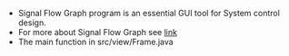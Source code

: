 * Signal Flow Graph program is an essential GUI tool for System control design. 
* For more about Signal Flow Graph see [link](https://en.wikipedia.org/wiki/Signal-flow_graph)
* The main function in src/view/Frame.java
